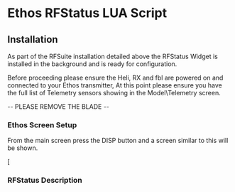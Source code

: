 # Ethos RFStatus LUA Script

## Installation

As part of the RFSuite installation detailed above the RFStatus Widget is installed in the background and is ready for configuration.

Before proceeding please ensure the Heli, RX and fbl are powered on and connected to your Ethos transmitter, At this point please ensure you have the full list of Telemetry sensors showing in the Model\Telemetry screen. 

-- PLEASE REMOVE THE BLADE --


### Ethos Screen Setup

From the main screen press the DISP button and a screen similar to this will be shown.

[


### RFStatus Description
